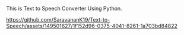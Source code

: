 This is Text to Speech Converter Using Python.



https://github.com/SaravananK19/Text-to-Speech/assets/149501627/1f152d96-0375-4041-8261-1a703bd84822

